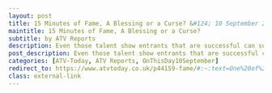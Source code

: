 ```yaml
---
layout: post
title: 15 Minutes of Fame, A Blessing or a Curse? &#124; 10 September 2023
maintitle: 15 Minutes of Fame, A Blessing or a Curse?
subtitle: by ATV Reports
description: Even those talent show entrants that are successful can succumb to the demands of the limelight.  One of the earliest of these was Lena Zavaroni, child winner of “Opportunity Knocks” in 1974, who died in 1999 having suffered from anorexia from the age of 13.  In today’s world of super thin models, and airbrushed celebrity portraiture, eating disorders are prevalent.
post_description: Even those talent show entrants that are successful can succumb to the demands of the limelight.  One of the earliest of these was Lena Zavaroni, child winner of “Opportunity Knocks” in 1974, who died in 1999 having suffered from anorexia from the age of 13.  In today’s world of super thin models, and airbrushed celebrity portraiture, eating disorders are prevalent.
categories: [ATV-Today, ATV Reports, OnThisDay10September]
redirect_to: https://www.atvtoday.co.uk/p44159-fame/#:~:text=One%20of%20the%20earliest%20of%20these%20was%20Lena%20Zavaroni%2C%20child%20winner%20of%20%E2%80%9COpportunity%20Knocks%E2%80%9D%20in%201974
class: external-link
---
```


